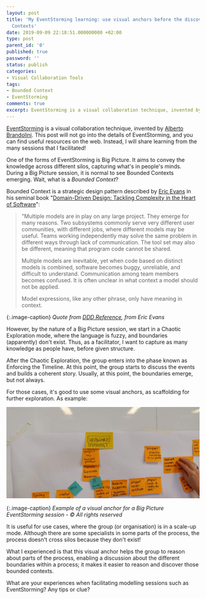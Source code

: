 ```yaml
---
layout: post
title: 'My EventStorming learning: use visual anchors before the discovery of Bounded
  Contexts'
date: 2019-09-09 22:18:51.000000000 +02:00
type: post
parent_id: '0'
published: true
password: ''
status: publish
categories:
- Visual Collaboration Tools
tags:
- Bounded Context
- EventStorming
comments: true
excerpt: EventStorming is a visual collaboration technique, invented by Alberto Brandolini. This post will not go into the details of EventStorming, and you can find useful resources on the web. Instead, I will share learning from the many sessions that I facilitated!
---
```

[EventStorming](https://www.eventstorming.com/) is a visual collaboration technique, invented by [Alberto Brandolini](https://twitter.com/ziobrando). This post will not go into the details of EventStorming, and you can find useful resources on the web. Instead, I will share learning from the many sessions that I facilitated!

One of the forms of EventStorming is Big Picture. It aims to convey the knowledge across different silos, capturing what's in people's minds. During a Big Picture session, it is normal to see Bounded Contexts emerging. Wait, what is a _Bounded Context_?

Bounded Context is a strategic design pattern described by [Eric Evans](https://twitter.com/ericevans0) in his seminal book "[Domain-Driven Design: Tackling Complexity in the Heart of Software](https://www.amazon.com/exec/obidos/ASIN/0321125215/domainlanguag-20)":

> "Multiple models are in play on any large project. They emerge for many reasons. Two subsystems commonly serve very different user communities, with different jobs, where different models may be useful. Teams working independently may solve the same problem in different ways through lack of communication. The tool set may also be different, meaning that program code cannot be shared.
> 
> Multiple models are inevitable, yet when code based on distinct models is combined, software becomes buggy, unreliable, and difficult to understand. Communication among team members becomes confused. It is often unclear in what context a model should not be applied.
> 
> Model expressions, like any other phrase, only have meaning in context.

{:.image-caption}
*Quote from [DDD Reference](http://domainlanguage.com/ddd/reference/), from Eric Evans*

However, by the nature of a Big Picture session, we start in a Chaotic Exploration mode, where the language is fuzzy, and boundaries (apparently) don't exist. Thus, as a facilitator, I want to capture as many knowledge as people have, before given structure.

After the Chaotic Exploration, the group enters into the phase known as Enforcing the Timeline. At this point, the group starts to discuss the events and builds a coherent story. Usually, at this point, the boundaries emerge, but not always.

For those cases, it's good to use some visual anchors, as scaffolding for further exploration. As example:

![Example of a visual anchor for a Big Picture EventStorming session - © All rights reserved](/images/assets/img_20190905_145030.jpg)

{:.image-caption}
*Example of a visual anchor for a Big Picture EventStorming session - © All rights reserved*

It is useful for use cases, where the group (or organisation) is in a scale-up mode. Although there are some specialists in some parts of the process, the process doesn't cross silos because they don't exist!

What I experienced is that this visual anchor helps the group to reason about parts of the process, enabling a discussion about the different boundaries within a process; it makes it easier to reason and discover those bounded contexts.

What are your experiences when facilitating modelling sessions such as EventStorming? Any tips or clue?
